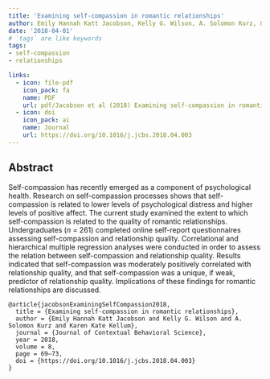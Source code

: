```yaml
---
title: 'Examining self-compassion in romantic relationships'
author: Emily Hannah Katt Jacobson, Kelly G. Wilson, A. Solomon Kurz, & Karen Kate Kellum
date: '2018-04-01'
# `tags` are like keywords
tags:
- self-compassion
- relationships

links:
  - icon: file-pdf
    icon_pack: fa
    name: PDF
    url: pdf/Jacobson et al (2018) Examining self-compassion in romantic relationships.pdf
  - icon: doi
    icon_pack: ai
    name: Journal
    url: https://doi.org/10.1016/j.jcbs.2018.04.003
---
```


## Abstract

Self-compassion has recently emerged as a component of psychological health. Research on self-compassion processes shows that self-compassion is related to lower levels of psychological distress and higher levels of positive affect. The current study examined the extent to which self-compassion is related to the quality of romantic relationships. Undergraduates (*n* = 261) completed online self-report questionnaires assessing self-compassion and relationship quality. Correlational and hierarchical multiple regression analyses were conducted in order to assess the relation between self-compassion and relationship quality. Results indicated that self-compassion was moderately positively correlated with relationship quality, and that self-compassion was a unique, if weak, predictor of relationship quality. Implications of these findings for romantic relationships are discussed.

```{}
@article{jacobsonExaminingSelfCompassion2018,
  title = {Examining self-compassion in romantic relationships},
  author = {Emily Hannah Katt Jacobson and Kelly G. Wilson and A. Solomon Kurz and Karen Kate Kellum},
  journal = {Journal of Contextual Behavioral Science},
  year = 2018,
  volume = 8,
  page = 69–73,
  doi = {https://doi.org/10.1016/j.jcbs.2018.04.003}
}
```

